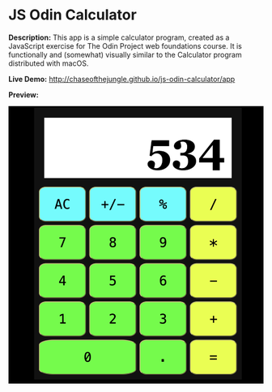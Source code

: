 # JS Odin Calculator

**Description:** This app is a simple calculator program, created as a JavaScript exercise for The Odin Project web foundations course. It is functionally and (somewhat) visually similar to the Calculator program distributed with macOS.

**Live Demo:** http://chaseofthejungle.github.io/js-odin-calculator/app  
  
**Preview:**  
  
![JS Calculator Screenshot](https://github.com/chaseofthejungle/js-odin-calculator/blob/main/odincalcdemo.png "JS Calculator Screenshot")
